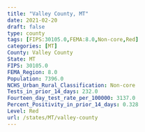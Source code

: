 ```yaml
---
title: "Valley County, MT"
date: 2021-02-20
draft: false
type: county
tags: [FIPS:30105.0,FEMA:8.0,Non-core,Red]
categories: [MT]
County: Valley County
State: MT
FIPS: 30105.0
FEMA_Region: 8.0
Population: 7396.0
NCHS_Urban_Rural_Classification: Non-core
Tests_in_prior_14_days: 232.0
Fourteen_day_test_rate_per_100000: 3137.0
Percent_Positivity_in_prior_14_days: 0.328
Level: Red
url: /states/MT/valley-county
---
```



